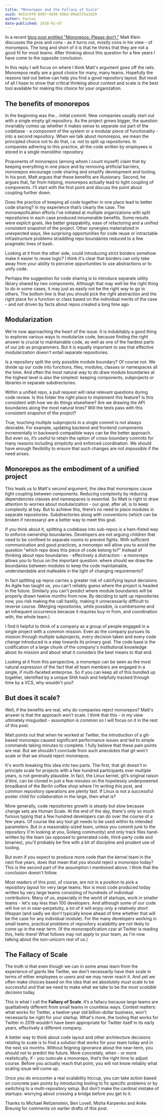 ```yaml
---
title: "Monorepos and the Fallacy of Scale"
uuid: 9e53c9f8-8d97-4d36-9dbd-09ad725a1d29
author: Paulus
date-published: 2018-01-07
---
```


In a recent [blog post entitled "Monorepos: Please don’t,"](https://medium.com/@mattklein123/monorepos-please-dont-e9a279be011b) Matt Klein discusses the pros and cons - as it turns out, mostly cons in his view - of monorepos. The long and short of it is that he thinks that they are not a good fit for most teams. After thinking about this question for a few years I have come to the opposite conclusion.

In this reply I will focus on where I think Matt's argument goes off the rails. Monorepos really are a good choice for many, many teams. Hopefully the reasons laid out below can help you find a good repository layout. But most of all I hope to show that critical thinking about context and scale is the best tool available for making this choice for your organization.

## The benefits of monorepos

In the beginning was the... initial commit. New companies usually start out with a single empty git repository. As the project grows bigger, the question invariably comes up whether it makes sense to separate out part of the codebase - a component of the system or a modular piece of functionality - into a second repository. When we talk about monorepos, we mean the principled choice not to do that, i.e. not to split up repositories. In companies adhering to this practice, all the code written by employees is stored in a single monolithic repository.

Proponents of monorepos (among whom I count myself) claim that by keeping everything in one place and by removing artificial barriers, monorepos encourage code sharing and simplify development and tooling. In his post, Matt argues that these benefits are illusionary. Second, he argues that, far from helping, monorepos actually lead to tight coupling of components. I’ll start with the first point and discuss the point about coupling further down.

Does the practice of keeping all code together in one place lead to better code sharing? In my experience that’s clearly the case. The monorepofication efforts I’ve initiated at multiple organizations with split repositories in each case produced innumerable benefits. Some results were explicit goals, like better greppability, ease of refactoring and a unified consistent snapshot of the project. Other synergies materialized in unexpected ways, like surprising opportunities for code reuse or intractable infrastructure problems straddling repo boundaries reduced to a few pragmatic lines of bash.

Looking at it from the other side, could introducing strict borders somehow make it easier to reuse logic? I think it's clear that borders can only take away from your ability to perceive opportunities to use abstractions or to unify code.

Perhaps the suggestion for code sharing is to introduce separate utility library shared by two components. Although that may well be the right thing to do in some cases, it may just as easily not be the right way to go in others. The bottom line is that you should pick the right abstraction and the right place for a function or class based on the individual merits of the case - and not driven by facts about repos created a long time ago.

## Modularization

We're now approaching the heart of the issue. It is indubitably a good thing to explores various ways to modularize code, because finding the right answer is crucial to maintainable code, as well as one of the hardest parts of our job as programmers. But it is equally important to see that effective modularization doesn't entail separate repositories.

Is a repository split the only possible module boundary? Of course not. We divide up our code into functions, files, modules, classes or namespaces all the time. And often the most natural way to do draw module boundaries at the highest level is also the simplest: keeping components, subprojects or libraries in separate subdirectories.

Within a unified repo, a pull request will raise relevant questions during code review. Is this folder the right place to implement this feature? Is this consistent with how we do things elsewhere? Are we drawing the API boundaries along the most natural lines? Will the tests pass with this consistent snapshot of the project?

True, touching multiple subprojects in a single commit is not always desirable. For example, updating backend and frontend components incrementally in backward-compatible ways can be the better approach. But even so, it’s useful to retain the option of cross-boundary commits for many reasons including simplicity and enforced coordination. We should have enough flexibility to ensure that such changes are not _impossible_ if the need arises.

## Monorepos as the embodiment of a unified project

This leads us to Matt's second argument, the idea that monorepos cause tight coupling between components. Reducing complexity by reducing dependencies classes and namespaces is essential. So Matt is right to draw attention to worries about modularization - our goal, after all, is to keep complexity at bay. But to achieve this, there’s no need to place modules in separate repositories. Subdirectories along with conventions (which can be broken if necessary) are a better way to meet this goal.

If you think about it, splitting a codebase into sub-repos is a ham-fisted way to enforce ownership boundaries. Developers are not arguing children that need to be confined to separate rooms to prevent fights. With sufficient communication and good practices, a monorepo will allow you to avoid the question “which repo does this piece of code belong to?” Instead of thinking about repo boundaries - effectively a distraction - a monorepo allows you to focus on the important question: where should we draw the boundaries between modules to keep the code maintainable, understandable and malleable in the light of changing requirements?

In fact splitting up repos carries a greater risk of calcifying layout decisions. As Agile has taught us, you can't reliably guess where the project is headed in the future. Similarly you can't predict where module boundaries will be properly drawn twelve months from now. By deciding to split up repositories now, you risk making the call hastily, making it unnecessarily difficult to reverse course. (Merging repositories, while possible, is cumbersome and an infrequent occurrence because it requires buy-in from, and coordination with, the whole team.)

I find it helpful to think of a company as a group of people engaged in a single project with a common mission. Even as the company pursues its mission through multiple subprojects, every decision taken and every code change introduced is a step towards its primary goal. The code base is the codification of a large chunk of the company's institutional knowledge about its mission and about what it considers the best means to that end.

Looking at it from this perspective, a monorepo can be seen as the most natural expression of the fact that all team members are engaged in a single, if multi-faceted enterprise. So if you can keep all of this bundled up together, identified by a unique SHA hash and helpfully tracked through time by a VCS, why wouldn't you?

## But does it scale?

Well, if the benefits are real, why do companies reject monorepos? Matt's answer is that the approach won’t scale. I think that this - in my view ultimately misguided - assumption is common so I will focus on it in the rest of this post.

Matt points out that when he worked at Twitter, the introduction of a git-based monorepo caused significant performance issues and led to simple commands taking minutes to complete. I fully believe that these pain points are real. But we shouldn't conclude from such anecdotes that git won't scale or that we should reject monorepos.

It's worth breaking this idea into two parts. The first, that git doesn't in principle scale for projects with a few hundred participants over multiple years, is not generally plausible. In fact, the Linux kernel, git’s original raison d'être, can be cloned in just a few minutes on the hopelessly underpowered broadband of the Berlin coffee shop where I’m writing this post, and common repository operations are plenty fast. If Linux is not a successful poster child for collaboration in the large, then what is?

More generally, code repositories growth is steady but slow because change sets are Human Scale. At the end of the day, there's only so much furious typing that a few hundred developers can do over the course of a few years. Of course like any tool git needs to be used within its intended parameters. But in a reasonably-sized team, unless you commit junk to the repository (I'm looking at you, Golang community) and only track files hand-written by the team (as opposed to generated code, third-party code and binaries), you'll probably be fine with a bit of discipline and prudent use of tooling.

But even if you expect to produce more code than the kernel team in the next five years, does that mean that you should reject a monorepo today? This is the second part of the assumption I mentioned above. I think that the conclusion doesn't follow.

Most readers of this post, of course, are not in a position to pick a repository layout for very large teams. Nor is most code produced today written by very large teams consisting of hundreds of individual contributors. Many of us, especially in the world of startups, work in smaller teams - let's say less than 100 developers. And although some of our code will live on in near-perpetuity, a lot of it will enjoy only a relatively short lifespan (and sadly we don't typically know ahead of time whether that will be the case for any individual module). For the many developers working in small teams, practical problems of repository scalability are not likely to come up in the near term. (If the monorepofication czar at Twitter is reading this, hello there! What follows may not apply to your team, as I'm now talking about the non-unicorn rest of us.)

## The Fallacy of Scale

The truth is that even though we can in some areas learn from the experience of giants like Twitter, we don't necessarily have their scale in terms of either employees or users and we may never reach it. And yet we often make choices based on the idea that we absolutely _must_ scale to be successful and that we need to make what we take to be the _most scalable decision_ today.

This is what I call the **Fallacy of Scale**. It’s a fallacy because large teams are qualitatively different from small teams in countless ways. Context matters: what works for Twitter, a twelve-year old billion-dollar business, won't necessarily be right for your startup. What's more, the tooling that works for Twitter in 2019 wouldn’t have been appropriate for Twitter itself in its early years, effectively a different company.

A better way to think about code layout and other architecture decisions relating to scale is to find a solution that works for your team today and in the next six months. Without feigning ignorance about the near-term, you should not to predict the future. More concretely, when - or more realistically, if - you outscale a monorepo, that’s the right time to adjust course. Before you actually reach that point, you will not know reliably what scaling issue will come up.

Once you do encounter a real scalability hiccup, you can take action based on concrete pain points by introducing tooling to fix specific problems or by switching to a multi-repository setup. But don't make the cardinal mistake of startups: worrying about crossing a bridge before you get to it.

Thanks to Michael Reitzenstein, Ben Lovell, Misha Karpenko and Anke Breunig for comments on earlier drafts of this post.
